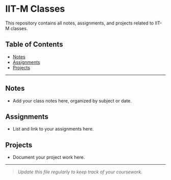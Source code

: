 # IIT-M Classes

This repository contains all notes, assignments, and projects related to IIT-M classes.

## Table of Contents

- [Notes](#notes)
- [Assignments](#assignments)
- [Projects](#projects)

---

## Notes

- Add your class notes here, organized by subject or date.

## Assignments

- List and link to your assignments here.

## Projects

- Document your project work here.

---

> _Update this file regularly to keep track of your coursework._